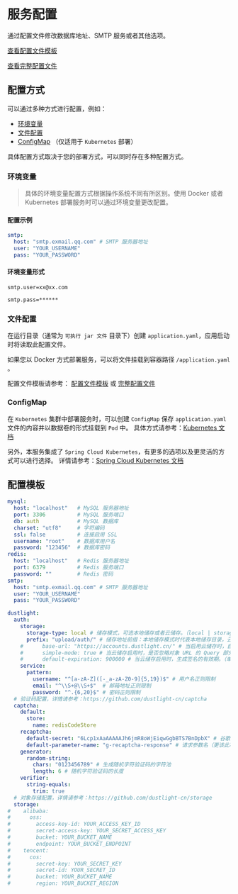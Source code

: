 # 服务配置
通过配置文件修改数据库地址、SMTP 服务或者其他选项。

[查看配置文件模板](#配置模板)

[查看完整配置文件](../auth-service/src/main/resources/application.yaml)

## 配置方式
可以通过多种方式进行配置，例如：
* [环境变量](#环境变量)
* [文件配置](#文件配置)
* [ConfigMap](#ConfigMap) （仅适用于 ```Kubernetes``` 部署）

具体配置方式取决于您的部署方式，可以同时存在多种配置方式。

### 环境变量
> 具体的环境变量配置方式根据操作系统不同有所区别。使用 Docker 或者 Kubernetes 部署服务时可以通过环境变量更改配置。

#### 配置示例
```yaml
smtp:
  host: "smtp.exmail.qq.com" # SMTP 服务器地址
  user: "YOUR_USERNAME"
  pass: "YOUR_PASSWORD"
```
#### 环境变量形式
```smtp.user=xx@xx.com```

```smtp.pass=******```

### 文件配置

在运行目录（通常为 ```可执行 jar 文件``` 目录下）创建 ```application.yaml```，应用启动时将读取此配置文件。

如果您以 Docker 方式部署服务，可以将文件挂载到容器路径 ```/application.yaml``` 。

配置文件模板请参考：
[配置文件模板](#配置模板)
或
[完整配置文件](../auth-service/src/main/resources/application.yaml)

### ConfigMap
在 ```Kubernetes``` 集群中部署服务时，可以创建 ```ConfigMap``` 保存 ```application.yaml``` 文件的内容并以数据卷的形式挂载到 ```Pod``` 中。
具体方式请参考：[Kubernetes 文档](https://kubernetes.io/zh/docs/concepts/configuration/configmap/)

另外，本服务集成了 ```Spring Cloud Kubernetes```，有更多的选项以及更灵活的方式可以进行选择。
详情请参考：[Spring Cloud Kubernetes 文档](https://docs.spring.io/spring-cloud-kubernetes/docs/current/reference/html/#configmap-propertysource)

## 配置模板

```yaml
mysql:
  host: "localhost"   # MySQL 服务器地址
  port: 3306          # MySQL 服务端口
  db: auth            # MySQL 数据库
  charset: "utf8"     # 字符编码
  ssl: false          # 连接启用 SSL
  username: "root"    # 数据库用户名
  password: "123456"  # 数据库密码
redis:
  host: "localhost"   # Redis 服务器地址
  port: 6379          # Redis 服务端口
  password: ""        # Redis 密码
smtp:
  host: "smtp.exmail.qq.com" # SMTP 服务器地址
  user: "YOUR_USERNAME"
  pass: "YOUR_PASSWORD"

dustlight:
  auth:
    storage:
      storage-type: local # 储存模式，可选本地储存或者云储存。（local | storage）
      prefix: "upload/auth/" # 储存地址前缀：本地储存模式时代表本地储存目录，云储存模式则代表存储对象 key 的前缀。
    #      base-url: "https://accounts.dustlight.cn/" # 当启用云储存时，自定义生成访问链接的域名以及协议。（通常用于 CDN 或者自定义域名）
    #      simple-mode: true # 当云储存启用时，是否忽略对象 URL 的 Query 部分，以便前端能够利用缓存减少请求次数提高访问速度。（仅适用于公有读储存桶）
    #      default-expiration: 900000 # 当云储存启用时，生成签名的有效期。（单位为毫秒，默认为15分钟）
    service:
      pattern:
        username: "^[a-zA-Z]([-_a-zA-Z0-9]{5,19})$" # 用户名正则限制
        email: "^\\S+@\\S+$"  # 邮箱地址正则限制
        password: "^.{6,20}$" # 密码正则限制
  # 验证码配置，详情请参考：https://github.com/dustlight-cn/captcha
  captcha:
    default:
      store:
        name: redisCodeStore
    recaptcha:
      default-secret: "6Lcp1xAaAAAAAJh6jmR8oWjEiqwGgbBTS7BnDpbX" # 谷歌 reCAPTCHA 服务的密钥
      default-parameter-name: "g-recaptcha-response" # 请求参数名（更该此项必须配合前端更改）
    generator:
      random-string:
        chars: "0123456789" # 生成随机字符验证码的字符池
        length: 6 # 随机字符验证码的长度
    verifier:
      string-equals:
        trim: true
  # 对象存储配置，详情请参考：https://github.com/dustlight-cn/storage
  storage:
#    alibaba:
#      oss:
#        access-key-id: YOUR_ACCESS_KEY_ID
#        secret-access-key: YOUR_SECRET_ACCESS_KEY
#        bucket: YOUR_BUCKET_NAME
#        endpoint: YOUR_BUCKET_ENDPOINT
#    tencent:
#      cos:
#        secret-key: YOUR_SECRET_KEY
#        secret-id: YOUR_SECRET_ID
#        bucket: YOUR_BUCKET_NAME
#        region: YOUR_BUCKET_REGION
```

